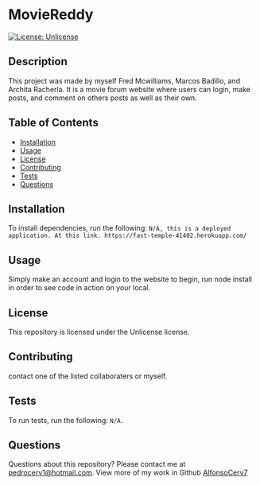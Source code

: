 # MovieReddy
[![License: Unlicense](https://img.shields.io/badge/license-Unlicense-blue.svg)](http://unlicense.org/)
## Description
This project was made by myself Fred Mcwilliams, Marcos Badillo, and Archita Racherla. It is a movie forum website where users can login, make posts, and comment on others posts as well as their own. 
## Table of Contents
* [Installation](#installation)
* [Usage](#usage)
* [License](#license)
* [Contributing](#contributing)
* [Tests](#tests)
* [Questions](#questions)
## Installation
To install dependencies, run the following:
`
N/A, this is a deployed application. At this link. https://fast-temple-41402.herokuapp.com/
`
## Usage
Simply make an account and login to the website to begin, run node install in order to see code in action on your local. 
## License
This repository is licensed under the Unlicense license.
## Contributing
contact one of the listed collaboraters or myself. 
## Tests
To run tests, run the following:
`
N/A.
`
## Questions
Questions about this repository? Please contact me at [pedrocerv1@hotmail.com](mailto:pedrocerv1@hotmail.com). View more of my work in Github [AlfonsoCerv7](https://github.com/AlfonsoCerv7) 